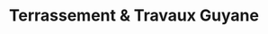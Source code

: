 ---
title: "Terrassement & Travaux Guyane"
url: /macouria/terrassement-et-travaux-guyane/
shop: location de stockage
---